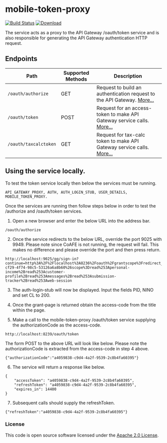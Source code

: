 
# mobile-token-proxy

[![Build Status](https://travis-ci.org/hmrc/mobile-token-proxy.svg?branch=master)](https://travis-ci.org/hmrc/mobile-token-proxy) [ ![Download](https://api.bintray.com/packages/hmrc/releases/mobile-token-proxy/images/download.svg) ](https://bintray.com/hmrc/releases/mobile-token-proxy/_latestVersion)

The service acts as a proxy to the API Gateway /oauth/token service and is also responsible for generating the API Gateway authentication HTTP request.


## Endpoints

| Path                     | Supported Methods | Description |
| -------------------------| ------------------| ------------|
|```/oauth/authorize```    | GET               | Request to build an authentication request to the API Gateway. [More...](docs/authorize.md) |
|```/oauth/token```        | POST              | Request for an access-token to make API Gateway service calls. [More...](docs/token.md) |
|```/oauth/taxcalctoken``` | GET               | Request for tax-calc token to make API Gateway service calls. [More...](docs/taxcalctoken.md) |


## Using the service locally.

To test the token service locally then below the services must be running.

```
API_GATEWAY_PROXY, AUTH, AUTH_LOGIN_STUB, USER_DETAILS, MOBILE_TOKEN_PROXY.
```

Once the services are running then follow steps below in order to test the /authorize and /oauth/token services.

1) Open a new browser and enter the below URL into the address bar.

```
/oauth/authorize
```

2) Once the service redirects to the below URL, override the port 9025 with 9949.
Please note since CoAFE is not running, the request will fail. This makes no difference and please override the port and then press return.

```
http://localhost:9025/gg/sign-in?continue=http%3A%2F%2Flocalhost%3A8236%2Foauth%2Fgrantscope%3Fredirect_uri%3Durn%253Aietf%253Awg%253Aoauth%253A2.0%253Aoob%253Aauto%26auth_id%3D26201d52-cf29-4f74-98c5-53126a6a8b60%26scope%3Dread%253Apersonal-income%2Bread%253Acustomer-profile%2Bread%253Amessages%2Bread%253Asubmission-tracker%2Bread%253Aweb-session
```

3) The auth-login-stub will now be displayed. Input the fields PID, NINO and set CL to 200.

4) Once the grant-page is returned obtain the access-code from the title within the page.

5) Make a call to the mobile-token-proxy /oauth/token service supplying the authorizationCode as the access-code.

```
http://localhost:8239/oauth/token
```

The form POST to the above URL will look like below. Please note the authorizationCode is extracted from the access-code in step 4 above.

```
{"authorizationCode":"a4059838-c9d4-4a2f-9539-2c8b4fa60395"}
```

6) The service will return a response like below.

```
{
    "accessToken": "a4059838-c9d4-4a2f-9539-2c8b4fa60395",
    "refreshToken": "a4059838-c9d4-4a2f-9539-2c8b4fa60395",
    "expires_in": 14400
}
```

7) Subsequent calls should supply the refreshToken.

```
{"refreshToken":"a4059838-c9d4-4a2f-9539-2c8b4fa60395"}
```


### License

This code is open source software licensed under the [Apache 2.0 License]("http://www.apache.org/licenses/LICENSE-2.0.html").

